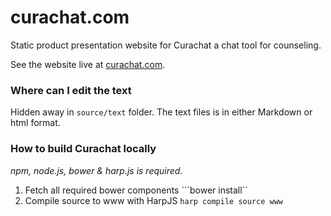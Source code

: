 # curachat.com
Static product presentation website for Curachat a chat tool for counseling.

See the website live at [curachat.com](http://curachat.com).

### Where can I edit the text
Hidden away in ```source/text``` folder. The text files is in either Markdown or html format.

### How to build Curachat locally
*npm, node.js, bower & harp.js is required.*

1.  Fetch all required bower components ```bower install``
2.  Compile source to www with HarpJS ```harp compile source www```